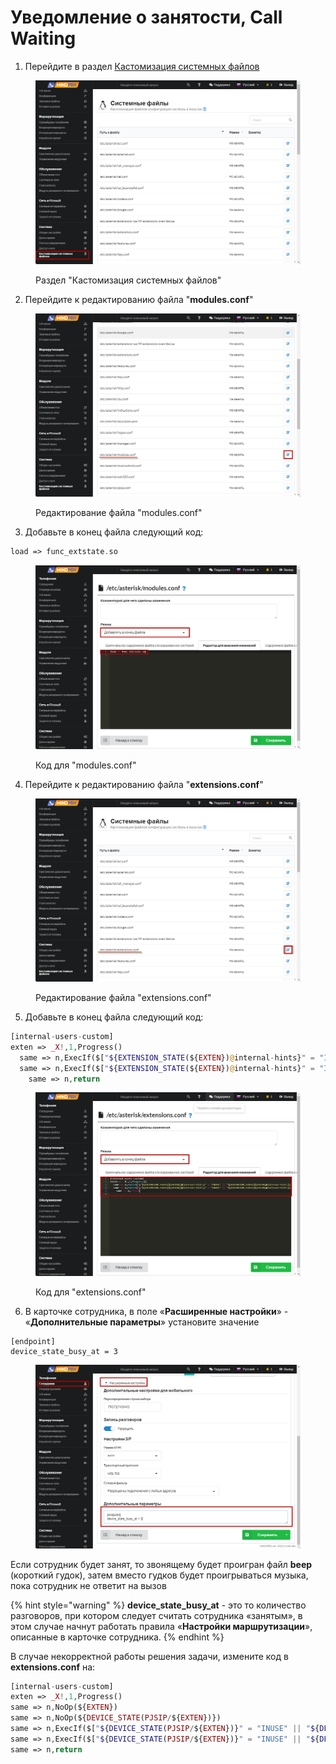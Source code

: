 # Уведомление о занятости, Call Waiting

1. Перейдите в раздел [Кастомизация системных файлов](../../manual/system/custom-files.md)

<figure><img src="../../.gitbook/assets/customizationFiles.png" alt=""><figcaption><p>Раздел "Кастомизация системных файлов"</p></figcaption></figure>

2. Перейдите к редактированию файла "**modules.conf**"

<figure><img src="../../.gitbook/assets/modules.conf.png" alt=""><figcaption><p> Редактирование файла "modules.conf"</p></figcaption></figure>

3. Добавьте в конец файла следующий код:

```php
load => func_extstate.so
```

<figure><img src="../../.gitbook/assets/codeForModules.png" alt=""><figcaption><p>Код для "modules.conf"</p></figcaption></figure>

4. Перейдите к редактированию файла "**extensions.conf**"

<figure><img src="../../.gitbook/assets/extensionsConf.png" alt=""><figcaption><p>Редактирование файла "extensions.conf"</p></figcaption></figure>

5. Добавьте в конец файла следующий код:

```php
[internal-users-custom]
exten => _X!,1,Progress()
  same => n,ExecIf($["${EXTENSION_STATE(${EXTEN})@internal-hints}" = "INUSE" || "${EXTENSION_STATE(${EXTEN}@internal-hints)}" = "RINGINUSE"]?Playback(beep))
  same => n,ExecIf($["${EXTENSION_STATE(${EXTEN})@internal-hints}" = "INUSE" || "${EXTENSION_STATE(${EXTEN}@internal-hints)}" = "RINGINUSE"]?Set(TRANSFER_OPTIONS=${TRANSFER_OPTIONS}m))
    same => n,return
```

<figure><img src="../../.gitbook/assets/codeForExtensions.png" alt=""><figcaption><p>Код для "extensions.conf"</p></figcaption></figure>

6. В карточке сотрудника, в поле «**Расширенные настройки**» - «**Дополнительные параметры**» установите значение

```
[endpoint]
device_state_busy_at = 3
```

<figure><img src="../../.gitbook/assets/settingInExtensions.png" alt=""><figcaption></figcaption></figure>

Если сотрудник будет занят, то звонящему будет проигран файл **beep** (короткий гудок), затем вместо гудков будет проигрываться музыка, пока сотрудник не ответит на вызов

{% hint style="warning" %}
**device\_state\_busy\_at** - это то количество разговоров, при котором следует считать сотрудника «занятым», в этом случае начнут работать правила «**Настройки маршрутизации**», описанные в карточке сотрудника.
{% endhint %}

В случае некорректной работы решения задачи, измените код в **extensions.conf** на:

```php
[internal-users-custom]
exten => _X!,1,Progress()
same => n,NoOp(${EXTEN})
same => n,NoOp(${DEVICE_STATE(PJSIP/${EXTEN})})
same => n,ExecIf($["${DEVICE_STATE(PJSIP/${EXTEN})}" = "INUSE" || "${DEVICE_STATE(PJSIP/${EXTEN})}" = "RINGINUSE"]?Background(nomer&zanjat))
same => n,ExecIf($["${DEVICE_STATE(PJSIP/${EXTEN})}" = "INUSE" || "${DEVICE_STATE(PJSIP/${EXTEN})}" = "RINGINUSE"]?Set(TRANSFER_OPTIONS=${TRANSFER_OPTIONS}m(callwaiting)))
same => n,return
```
